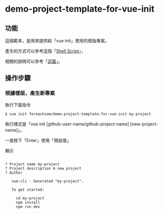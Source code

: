 # demo-project-template-for-vue-init


## 功能

這個範本，是用來提供給「vue init」使用的樣版專案。

產生的方式可以參考這個「[Shell Script](https://github.com/foreachsam/book-util-vue/blob/gh-pages/example/howto/vue-cli/create-template-004/template-create.sh)」，

相關的說明可以參考「[這篇](https://foreachsam.github.io/book-util-vue/read/howto/vue-cli/create-template-004)」。

## 操作步驟

### 根據樣版，產生新專案

執行下面指令

``` sh
$ vue init foreachsam/demo-project-template-for-vue-init my-project
```

執行樣式是「vue init [github-user-name/github-project-name] [new-project-name]」。


一直按下「Enter」使用「預設值」

顯示

```

? Project name my-project
? Project description A new project
? Author

   vue-cli · Generated "my-project".

   To get started:

     cd my-project
     npm install
     npm run dev

```
